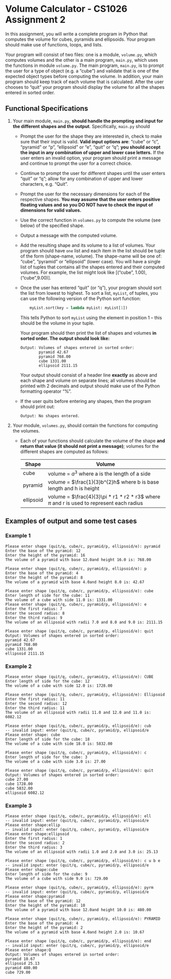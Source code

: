 # Volume Calculator - CS1026 Assignment 2

In this assignment, you will write a complete program in Python that computes the volume for cubes, pyramids and ellipsoids. Your program should make use of functions, loops, and lists.

Your program will consist of two files: one is a module, ``volume.py``, which computes volumes and the other is a main program, ``main.py``, which uses the functions in module ``volume.py``. The main program, ``main.py``, is to prompt the user for a type of object (e.g. a “cube”) and validate that is one of the expected object types before computing the volume. In addition, your main program should keep track of each volume that is calculated. After the user chooses to “quit” your program should display the volume for all the shapes entered in sorted order.

## Functional Specifications

1. Your main module, ``main.py``, **should handle the prompting and input for the different shapes and the output**. Specifically, ``main.py`` should

    * Prompt the user for the shape they are interested in, check to make sure that their input is valid. **Valid input options are**: “cube” or “c”, “pyramid” or “p”, “ellipsoid” or “e”, “quit” or “q”; **you should accept the input in any combination of upper and lower case letters.** If the user enters an invalid option, your program should print a message and continue to prompt the user for a correct choice.
    * Continue to prompt the user for different shapes until the user enters “quit” or “q”; allow for any combination of upper and lower characters, e.g. “Quit”.
    * Prompt the user for the necessary dimensions for each of the respective shapes. **You may assume that the user enters positive floating values and so you DO NOT have to check the input of dimensions for valid values.**
    * Use the correct function in ``volumes.py`` to compute the volume (see below) of the specified shape.
    * Output a message with the computed volume.
    * Add the resulting shape and its volume to a list of volumes. Your program should have ``one`` list and each item in the list should be tuple of the form (shape-name, volume). The shape-name will be one of: “cube”, “pyramid” or “ellipsoid” (lower case). You will have a single list of tuples that contains all the shapes entered and their computed volumes. For example, the list might look like [(“cube”, 1.00), (“cube”,9.00)].
    * Once the user has entered “quit” (or “q”), your program should sort the list from lowest to highest. To sort a list, ``myList``, of tuples, you can use the following version of the Python sort function:

        ```python
            myList.sort(key = lambda myList: myList[1])
        ```

        This tells Python to sort ``myList`` using the element in position 1 – this should be the volume in your tuple.

        Your program should then print the list of shapes and volumes **in sorted order. The output should look like:**

        ```text
        Output: Volumes of shapes entered in sorted order:  
                pyramid 42.67 
                pyramid 768.00 
                cube 1331.00 
                ellipsoid 2111.15
        ```

        Your output should consist of a header line **exactly** as above and each shape and volume on separate lines; all volumes should be printed with 2 decimals and output should make use of the Python formatting operator “%”.

    * If the user quits before entering any shapes, then the program should print out:

        ```text
        Output: No shapes entered.
        ```

2. Your module, ``volumes.py``, should contain the functions for computing the volumes.
   * Each of your functions should calculate the volume of the shape **and return that value (it should not print a message)**; volumes for the different shapes are computed as follows:

        |Shape|Volume|
        |-	|-	|
        |cube|volume = $a^{3}$ where a is the length of a side|
        |pyramid|volume = $\frac{1}{3}b^{2}h$ where b is base length and h is height|
        |ellipsoid|volume = $\frac{4}{3}\pi * r1 * r2 * r3$ where $\pi$ and r is used to represent each radius|

## Examples of output and some test cases

### Example 1

```text
Please enter shape (quit/q, cube/c, pyramid/p, ellipsoid/e): pyramid
Enter the base of the pyramid: 12
Enter the height of the pyramid: 16
The volume of a pyramid with base 12.0and height 16.0 is: 768.00

Please enter shape (quit/q, cube/c, pyramid/p, ellipsoid/e): p
Enter the base of the pyramid: 4
Enter the height of the pyramid: 8
The volume of a pyramid with base 4.0and height 8.0 is: 42.67

Please enter shape (quit/q, cube/c, pyramid/p, ellipsoid/e): cube
Enter length of side for the cube: 11
The volume of a cube with side 11.0 is: 1331.00
Please enter shape (quit/q, cube/c, pyramid/p, ellipsoid/e): e
Enter the first radius: 7
Enter the second radius: 8
Enter the third radius: 9
The volume of an ellipsoid with radii 7.0 and 8.0 and 9.0 is: 2111.15

Please enter shape (quit/q, cube/c, pyramid/p, ellipsoid/e): quit
Output: Volumes of shapes entered in sorted order:
pyramid 42.67
pyramid 768.00
cube 1331.00
ellipsoid 2111.15
```

### Example 2

```text
Please enter shape (quit/q, cube/c, pyramid/p, ellipsoid/e): CUBE
Enter length of side for the cube: 12
The volume of a cube with side 12.0 is: 1728.00

Please enter shape (quit/q, cube/c, pyramid/p, ellipsoid/e): Ellipsoid
Enter the first radius: 11
Enter the second radius: 12
Enter the third radius: 11
The volume of an ellipsoid with radii 11.0 and 12.0 and 11.0 is: 6082.12

Please enter shape (quit/q, cube/c, pyramid/p, ellipsoid/e): cub
-- invalid input: enter (quit/q, cube/c, pyramid/p, ellipsoid/e
Please enter shape: cube
Enter length of side for the cube: 18
The volume of a cube with side 18.0 is: 5832.00

Please enter shape (quit/q, cube/c, pyramid/p, ellipsoid/e): c
Enter length of side for the cube: 3
The volume of a cube with side 3.0 is: 27.00

Please enter shape (quit/q, cube/c, pyramid/p, ellipsoid/e): quit
Output: Volumes of shapes entered in sorted order:
cube 27.00
cube 1728.00
cube 5832.00
ellipsoid 6082.12
```

### Example 3

```text
Please enter shape (quit/q, cube/c, pyramid/p, ellipsoid/e): ell
-- invalid input: enter (quit/q, cube/c, pyramid/p, ellipsoid/e
Please enter shape:ellip
-- invalid input: enter (quit/q, cube/c, pyramid/p, ellipsoid/e
Please enter shape:ellipsoid
Enter the first radius: 1
Enter the second radius: 2
Enter the third radius: 3
The volume of an ellipsoid with radii 1.0 and 2.0 and 3.0 is: 25.13

Please enter shape (quit/q, cube/c, pyramid/p, ellipsoid/e): c u b e
-- invalid input: enter (quit/q, cube/c, pyramid/p, ellipsoid/e
Please enter shape:cube
Enter length of side for the cube: 9
The volume of a cube with side 9.0 is: 729.00

Please enter shape (quit/q, cube/c, pyramid/p, ellipsoid/e): pyrm
-- invalid input: enter (quit/q, cube/c, pyramid/p, ellipsoid/e
Please enter shape:pyramid
Enter the base of the pyramid: 12
Enter the height of the pyramid: 10
The volume of a pyramid with base 12.0and height 10.0 is: 480.00

Please enter shape (quit/q, cube/c, pyramid/p, ellipsoid/e): PYRAMID
Enter the base of the pyramid: 4
Enter the height of the pyramid: 2
The volume of a pyramid with base 4.0and height 2.0 is: 10.67

Please enter shape (quit/q, cube/c, pyramid/p, ellipsoid/e): end
-- invalid input: enter (quit/q, cube/c, pyramid/p, ellipsoid/e
Please enter shape:Q
Output: Volumes of shapes entered in sorted order:
pyramid 10.67
ellipsoid 25.13
pyramid 480.00
cube 729.00
```